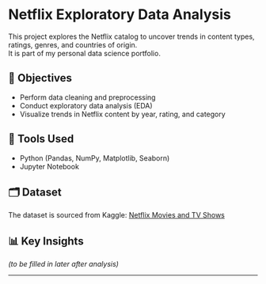 # Netflix Exploratory Data Analysis

This project explores the Netflix catalog to uncover trends in content types, ratings, genres, and countries of origin.  
It is part of my personal data science portfolio.

## 🎯 Objectives
- Perform data cleaning and preprocessing  
- Conduct exploratory data analysis (EDA)  
- Visualize trends in Netflix content by year, rating, and category  

## 🧰 Tools Used
- Python (Pandas, NumPy, Matplotlib, Seaborn)  
- Jupyter Notebook  

## 🗂️ Dataset
The dataset is sourced from Kaggle: [Netflix Movies and TV Shows](https://www.kaggle.com/shivamb/netflix-shows)

## 📊 Key Insights
*(to be filled in later after analysis)*

---